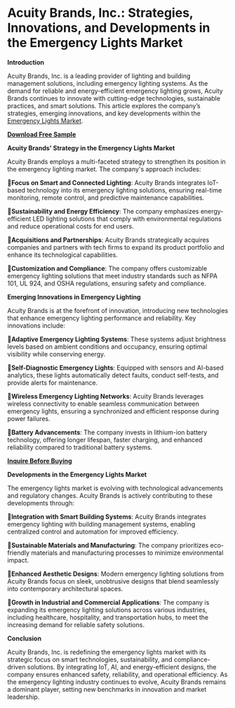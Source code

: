 # Acuity Brands, Inc.: Strategies, Innovations, and Developments in the Emergency Lights Market

**Introduction**

Acuity Brands, Inc. is a leading provider of lighting and building management solutions, including emergency lighting systems. As the demand for reliable and energy-efficient emergency lighting grows, Acuity Brands continues to innovate with cutting-edge technologies, sustainable practices, and smart solutions. This article explores the company’s strategies, emerging innovations, and key developments within the [Emergency Lights Market](https://www.nextmsc.com/report/emergency-lights-market).

[**Download Free Sample**](https://www.nextmsc.com/emergency-lights-market/request-sample)

**Acuity Brands' Strategy in the Emergency Lights Market**

Acuity Brands employs a multi-faceted strategy to strengthen its position in the emergency lighting market. The company's approach includes:

**Focus on Smart and Connected Lighting**: Acuity Brands integrates IoT-based technology into its emergency lighting solutions, ensuring real-time monitoring, remote control, and predictive maintenance capabilities.

**Sustainability and Energy Efficiency**: The company emphasizes energy-efficient LED lighting solutions that comply with environmental regulations and reduce operational costs for end users.

**Acquisitions and Partnerships**: Acuity Brands strategically acquires companies and partners with tech firms to expand its product portfolio and enhance its technological capabilities.

**Customization and Compliance**: The company offers customizable emergency lighting solutions that meet industry standards such as NFPA 101, UL 924, and OSHA regulations, ensuring safety and compliance.

**Emerging Innovations in Emergency Lighting**

Acuity Brands is at the forefront of innovation, introducing new technologies that enhance emergency lighting performance and reliability. Key innovations include:

**Adaptive Emergency Lighting Systems**: These systems adjust brightness levels based on ambient conditions and occupancy, ensuring optimal visibility while conserving energy.

**Self-Diagnostic Emergency Lights**: Equipped with sensors and AI-based analytics, these lights automatically detect faults, conduct self-tests, and provide alerts for maintenance.

**Wireless Emergency Lighting Networks**: Acuity Brands leverages wireless connectivity to enable seamless communication between emergency lights, ensuring a synchronized and efficient response during power failures.

**Battery Advancements**: The company invests in lithium-ion battery technology, offering longer lifespan, faster charging, and enhanced reliability compared to traditional battery systems.

[**Inquire Before Buying**](https://www.nextmsc.com/emergency-lights-market/inquire-before-buying)

**Developments in the Emergency Lights Market**

The emergency lights market is evolving with technological advancements and regulatory changes. Acuity Brands is actively contributing to these developments through:

**Integration with Smart Building Systems**: Acuity Brands integrates emergency lighting with building management systems, enabling centralized control and automation for improved efficiency.

**Sustainable Materials and Manufacturing**: The company prioritizes eco-friendly materials and manufacturing processes to minimize environmental impact.

**Enhanced Aesthetic Designs**: Modern emergency lighting solutions from Acuity Brands focus on sleek, unobtrusive designs that blend seamlessly into contemporary architectural spaces.

**Growth in Industrial and Commercial Applications**: The company is expanding its emergency lighting solutions across various industries, including healthcare, hospitality, and transportation hubs, to meet the increasing demand for reliable safety solutions.

**Conclusion**

Acuity Brands, Inc. is redefining the emergency lights market with its strategic focus on smart technologies, sustainability, and compliance-driven solutions. By integrating IoT, AI, and energy-efficient designs, the company ensures enhanced safety, reliability, and operational efficiency. As the emergency lighting industry continues to evolve, Acuity Brands remains a dominant player, setting new benchmarks in innovation and market leadership.
